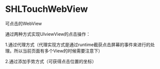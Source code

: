 SHLTouchWebView
===============

可点击的WebView

通过两种方式实现UIviewView的点击操作：

1.通过代理方式（代理实现方式是通过runtime截获点击屏幕的事件来进行的处理。所以当前页面有多个View的时候需要注意下）

2.通过添加手势方式（可获得点击位置的坐标）
